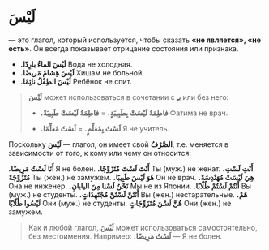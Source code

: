 ﻿#  لَيْسَ
 — это глагол, который используется, чтобы сказать **«не является», «не есть»**. Он всегда показывает отрицание состояния или признака.


-   **.لَيْسَ الماءُ بارِدًا** Вода не холодная.
-   **.لَيْسَ هِشامٌ مَريضًا** Хишам не больной.
-   **.لَيْسَ الطِفْلُ نائِمًا** Ребёнок не спит.

> **لَيْسَ** может использоваться в сочетании с **بـِ** или без него:
>     
> -   **.فاطِمَةُ لَيْسَتْ بِطَبِيبَةٍ.** =  **فاطِمَةُ لَيْسَتْ طَبِيبَةً**  Фатима не врач.
>     
> -   **.لَسْتُ بِمُعَلِّمٍ.** = **لَسْتُ مُعَلِّمًا** Я не учитель.

Поскольку **لَيْسَ**  — глагол, он имеет свой  **الصَّرْفُ**, т.е. меняется в зависимости от того, к кому или чему он относится:
    
   
**.أَنَا لَسْتُ مَرِيضًا** Я не болен.
 **.أَنْتَ لَسْتَ مُتَزَوِّجًا** Ты (муж.) не женат.
 **.أَنْتِ لَسْتِ مُتَزَوِّجَةً** Ты (жен.) не замужем.
**.هُوَ لَيْسَ طَبِيبًا** Он не врач.
 **.هِيَ لَيْسَتْ مُهَنْدِسَةً** Она не инженер.
**.نَحْنُ لَسْنا مِنَ اليابانِ** Мы не из Японии.
**.أَنْتُمْ لَسْتُمْ طُلّابًا** Вы (муж.) не студенты.
**.أَنْتُنَّ لَسْتُنَّ مُجْتَهِدَاتٍ** Вы (жен.) нестарательные.
**.هُمْ لَيْسُوا طُلّابًا** Они (муж.) не студенты.
 **هُنَّ لَسْنَ مُتَزَوِّجَاتٍ** Они (жен.) не замужем.

> Как и любой глагол, **لَيْسَ**  может использоваться самостоятельно, без местоимения. Например:
> **.لَسْتُ مَرِيضًا** — Я не болен.


    
